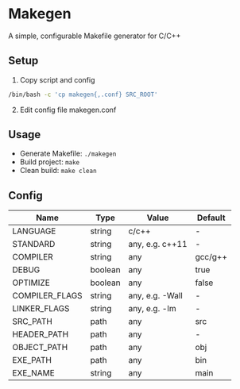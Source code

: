 # Makegen
A simple, configurable Makefile generator for C/C++

## Setup
1. Copy script and config
```bash
/bin/bash -c 'cp makegen{,.conf} SRC_ROOT'
```
2. Edit config file makegen.conf

## Usage
- Generate Makefile: `./makegen`  
- Build project: `make`  
- Clean build: `make clean`  

## Config
| Name                | Type    | Value           | Default |
|---------------------|---------|-----------------|---------|
| LANGUAGE            | string  | c/c++           | -       | 
| STANDARD            | string  | any, e.g. c++11 | -       |
| COMPILER            | string  | any             | gcc/g++ |  
| DEBUG               | boolean | any             | true    |
| OPTIMIZE            | boolean | any             | false   |
| COMPILER_FLAGS      | string  | any, e.g. -Wall | -       |
| LINKER_FLAGS        | string  | any, e.g. -lm   | -       |
| SRC_PATH            | path    | any             | src     |
| HEADER_PATH         | path    | any             | -       |
| OBJECT_PATH         | path    | any             | obj     |
| EXE_PATH            | path    | any             | bin     |
| EXE_NAME            | string  | any             | main    |
